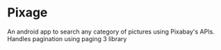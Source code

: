 # Pixage
An android app to search any category of pictures using Pixabay's APIs. Handles pagination using paging 3 library
